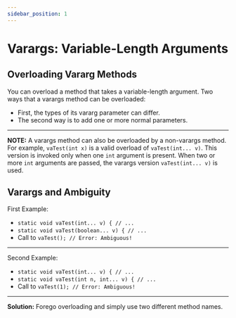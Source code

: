 ```yaml
---
sidebar_position: 1
---
```


# Varargs: Variable-Length Arguments

[//]: # (SHOULD BE COMPLETE)

## Overloading Vararg Methods

You can overload a method that takes a variable-length argument.
Two ways that a varargs method can be overloaded:
- First, the types of its vararg parameter can differ.
- The second way is to add one or more normal parameters.

<hr />

**NOTE:** A varargs method can also be overloaded by a non-varargs method. For example, `vaTest(int x)` is a
valid overload of `vaTest(int... v)`. This version is invoked only when one `int` argument
is present. When two or more `int` arguments are passed, the varargs version `vaTest(int... v)` is used.

## Varargs and Ambiguity

First Example:

- `static void vaTest(int... v) { // ...`
- `static void vaTest(boolean... v) { // ...`
- Call to `vaTest(); // Error: Ambiguous!`

<hr />

Second Example:

- `static void vaTest(int... v) { // ...`
- `static void vaTest(int n, int... v) { // ...`
- Call to `vaTest(1); // Error: Ambiguous!`

<hr />

**Solution:** Forego overloading and simply use two different method names.
